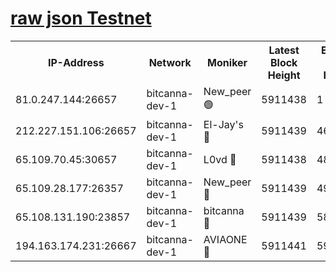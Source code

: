 [raw json Testnet](https://rpc-check.bcat.stavr.tech/bcat/rpc-bcat-result.json)
=


<table><tr><th>IP-Address</th><th>Network</th><th>Moniker</th><th>Latest Block Height</th><th>Earliest Block Height</th><th>Catching Up</th><th>Tx Index</th><th>Voting Power</th><th>Scan Time</th></tr><tr><td>81.0.247.144:26657</td><td>bitcanna-dev-1</td><td>New_peer 🟢</td><td>5911438</td><td>1</td><td>False</td><td>on</td><td>0</td><td>2024-01-10T09:58:24.253947860UTC</td></tr><tr><td>212.227.151.106:26657</td><td>bitcanna-dev-1</td><td>El-Jay's 🔴</td><td>5911439</td><td>4670391</td><td>False</td><td>on</td><td>2218164</td><td>2024-01-10T09:58:30.948280935UTC</td></tr><tr><td>65.109.70.45:30657</td><td>bitcanna-dev-1</td><td>L0vd 🔴</td><td>5911438</td><td>4828155</td><td>False</td><td>on</td><td>7920</td><td>2024-01-10T09:58:24.568922078UTC</td></tr><tr><td>65.109.28.177:26357</td><td>bitcanna-dev-1</td><td>New_peer 🔴</td><td>5911439</td><td>4952911</td><td>False</td><td>on</td><td>2237067</td><td>2024-01-10T09:58:31.256463593UTC</td></tr><tr><td>65.108.131.190:23857</td><td>bitcanna-dev-1</td><td>bitcanna 🔴</td><td>5911439</td><td>5811439</td><td>False</td><td>off</td><td>82368</td><td>2024-01-10T09:58:31.559876709UTC</td></tr><tr><td>194.163.174.231:26667</td><td>bitcanna-dev-1</td><td>AVIAONE 🔴</td><td>5911441</td><td>5904001</td><td>False</td><td>on</td><td>1949865</td><td>2024-01-10T09:58:38.108094184UTC</td></tr></table>